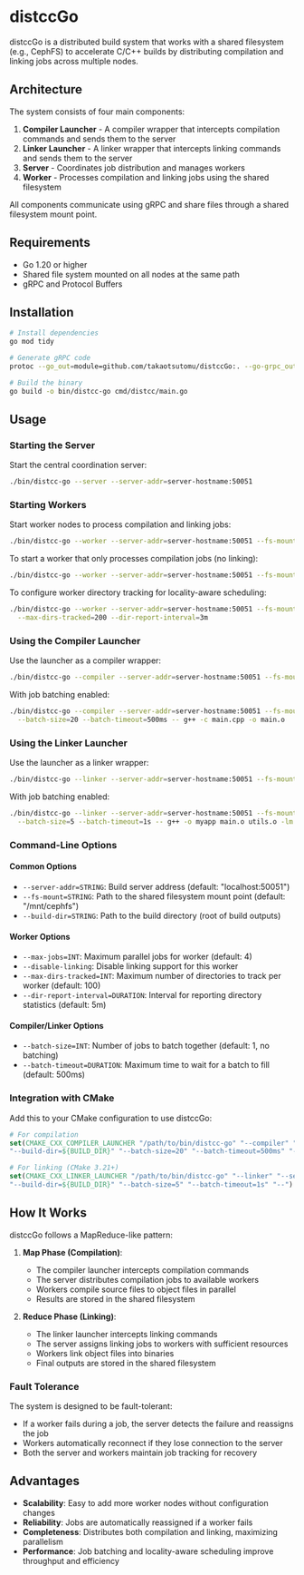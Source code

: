 # distccGo

distccGo is a distributed build system that works with a shared filesystem (e.g., CephFS) to accelerate C/C++ builds by distributing compilation and linking jobs across multiple nodes.

## Architecture

The system consists of four main components:

1. **Compiler Launcher** - A compiler wrapper that intercepts compilation commands and sends them to the server
2. **Linker Launcher** - A linker wrapper that intercepts linking commands and sends them to the server
3. **Server** - Coordinates job distribution and manages workers
4. **Worker** - Processes compilation and linking jobs using the shared filesystem

All components communicate using gRPC and share files through a shared filesystem mount point.

## Requirements

- Go 1.20 or higher
- Shared file system mounted on all nodes at the same path
- gRPC and Protocol Buffers

## Installation

```bash
# Install dependencies
go mod tidy

# Generate gRPC code
protoc --go_out=module=github.com/takaotsutomu/distccGo:. --go-grpc_out=module=github.com/takaotsutomu/distccGo:. internal/proto/builder.proto

# Build the binary
go build -o bin/distcc-go cmd/distcc/main.go
```

## Usage

### Starting the Server

Start the central coordination server:

```bash
./bin/distcc-go --server --server-addr=server-hostname:50051
```

### Starting Workers

Start worker nodes to process compilation and linking jobs:

```bash
./bin/distcc-go --worker --server-addr=server-hostname:50051 --fs-mount=/mnt/cephfs --max-jobs=8
```

To start a worker that only processes compilation jobs (no linking):

```bash
./bin/distcc-go --worker --server-addr=server-hostname:50051 --fs-mount=/mnt/cephfs --max-jobs=8 --disable-linking
```

To configure worker directory tracking for locality-aware scheduling:

```bash
./bin/distcc-go --worker --server-addr=server-hostname:50051 --fs-mount=/mnt/cephfs --max-jobs=8 \
  --max-dirs-tracked=200 --dir-report-interval=3m
```

### Using the Compiler Launcher

Use the launcher as a compiler wrapper:

```bash
./bin/distcc-go --compiler --server-addr=server-hostname:50051 --fs-mount=/mnt/cephfs -- g++ -c main.cpp -o main.o
```

With job batching enabled:

```bash
./bin/distcc-go --compiler --server-addr=server-hostname:50051 --fs-mount=/mnt/cephfs \
  --batch-size=20 --batch-timeout=500ms -- g++ -c main.cpp -o main.o
```

### Using the Linker Launcher

Use the launcher as a linker wrapper:

```bash
./bin/distcc-go --linker --server-addr=server-hostname:50051 --fs-mount=/mnt/cephfs -- g++ -o myapp main.o utils.o -lm
```

With job batching enabled:

```bash
./bin/distcc-go --linker --server-addr=server-hostname:50051 --fs-mount=/mnt/cephfs \
  --batch-size=5 --batch-timeout=1s -- g++ -o myapp main.o utils.o -lm
```

### Command-Line Options

#### Common Options

- `--server-addr=STRING`: Build server address (default: "localhost:50051")
- `--fs-mount=STRING`: Path to the shared filesystem mount point (default: "/mnt/cephfs")
- `--build-dir=STRING`: Path to the build directory (root of build outputs)

#### Worker Options

- `--max-jobs=INT`: Maximum parallel jobs for worker (default: 4)
- `--disable-linking`: Disable linking support for this worker
- `--max-dirs-tracked=INT`: Maximum number of directories to track per worker (default: 100)
- `--dir-report-interval=DURATION`: Interval for reporting directory statistics (default: 5m)

#### Compiler/Linker Options

- `--batch-size=INT`: Number of jobs to batch together (default: 1, no batching)
- `--batch-timeout=DURATION`: Maximum time to wait for a batch to fill (default: 500ms)

### Integration with CMake

Add this to your CMake configuration to use distccGo:

```cmake
# For compilation
set(CMAKE_CXX_COMPILER_LAUNCHER "/path/to/bin/distcc-go" "--compiler" "--server-addr=server-hostname:50051" "--fs-mount=/mnt/cephfs" 
"--build-dir=${BUILD_DIR}" "--batch-size=20" "--batch-timeout=500ms" "--")

# For linking (CMake 3.21+)
set(CMAKE_CXX_LINKER_LAUNCHER "/path/to/bin/distcc-go" "--linker" "--server-addr=server-hostname:50051" "--fs-mount=/mnt/cephfs" 
"--build-dir=${BUILD_DIR}" "--batch-size=5" "--batch-timeout=1s" "--")
```

## How It Works

distccGo follows a MapReduce-like pattern:

1. **Map Phase (Compilation)**:
   - The compiler launcher intercepts compilation commands
   - The server distributes compilation jobs to available workers
   - Workers compile source files to object files in parallel
   - Results are stored in the shared filesystem

2. **Reduce Phase (Linking)**:
   - The linker launcher intercepts linking commands
   - The server assigns linking jobs to workers with sufficient resources
   - Workers link object files into binaries
   - Final outputs are stored in the shared filesystem

### Fault Tolerance

The system is designed to be fault-tolerant:

- If a worker fails during a job, the server detects the failure and reassigns the job
- Workers automatically reconnect if they lose connection to the server
- Both the server and workers maintain job tracking for recovery

## Advantages

- **Scalability**: Easy to add more worker nodes without configuration changes
- **Reliability**: Jobs are automatically reassigned if a worker fails
- **Completeness**: Distributes both compilation and linking, maximizing parallelism
- **Performance**: Job batching and locality-aware scheduling improve throughput and efficiency
